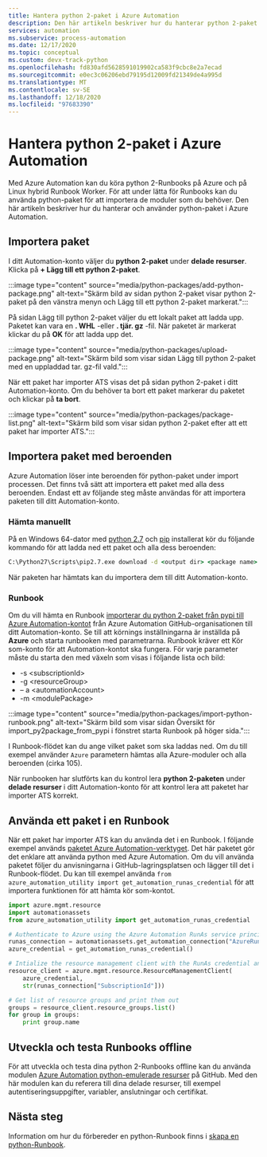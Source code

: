 ```yaml
---
title: Hantera python 2-paket i Azure Automation
description: Den här artikeln beskriver hur du hanterar python 2-paket i Azure Automation.
services: automation
ms.subservice: process-automation
ms.date: 12/17/2020
ms.topic: conceptual
ms.custom: devx-track-python
ms.openlocfilehash: fd830afd5628591019902ca583f9cbc8e2a7ecad
ms.sourcegitcommit: e0ec3c06206ebd79195d12009fd21349de4a995d
ms.translationtype: MT
ms.contentlocale: sv-SE
ms.lasthandoff: 12/18/2020
ms.locfileid: "97683390"
---
```

# <a name="manage-python-2-packages-in-azure-automation"></a>Hantera python 2-paket i Azure Automation

Med Azure Automation kan du köra python 2-Runbooks på Azure och på Linux hybrid Runbook Worker. För att under lätta för Runbooks kan du använda python-paket för att importera de moduler som du behöver. Den här artikeln beskriver hur du hanterar och använder python-paket i Azure Automation.

## <a name="import-packages"></a>Importera paket

I ditt Automation-konto väljer du **python 2-paket** under **delade resurser**. Klicka på **+ Lägg till ett python 2-paket**.

:::image type="content" source="media/python-packages/add-python-package.png" alt-text="Skärm bild av sidan python 2-paket visar python 2-paket på den vänstra menyn och Lägg till ett python 2-paket markerat.":::

På sidan Lägg till python 2-paket väljer du ett lokalt paket att ladda upp. Paketet kan vara en **. WHL** -eller **. tjär. gz** -fil. När paketet är markerat klickar du på **OK** för att ladda upp det.

:::image type="content" source="media/python-packages/upload-package.png" alt-text="Skärm bild som visar sidan Lägg till python 2-paket med en uppladdad tar. gz-fil vald.":::

När ett paket har importer ATS visas det på sidan python 2-paket i ditt Automation-konto. Om du behöver ta bort ett paket markerar du paketet och klickar på **ta bort**.

:::image type="content" source="media/python-packages/package-list.png" alt-text="Skärm bild som visar sidan python 2-paket efter att ett paket har importer ATS.":::

## <a name="import-packages-with-dependencies"></a>Importera paket med beroenden

Azure Automation löser inte beroenden för python-paket under import processen. Det finns två sätt att importera ett paket med alla dess beroenden. Endast ett av följande steg måste användas för att importera paketen till ditt Automation-konto.

### <a name="manually-download"></a>Hämta manuellt

På en Windows 64-dator med [python 2.7](https://www.python.org/downloads/release/latest/python2) och [pip](https://pip.pypa.io/en/stable/) installerat kör du följande kommando för att ladda ned ett paket och alla dess beroenden:

```cmd
C:\Python27\Scripts\pip2.7.exe download -d <output dir> <package name>
```

När paketen har hämtats kan du importera dem till ditt Automation-konto.

### <a name="runbook"></a>Runbook

 Om du vill hämta en Runbook [importerar du python 2-paket från pypi till Azure Automation-kontot](https://github.com/azureautomation/import-python-2-packages-from-pypi-into-azure-automation-account) från Azure Automation GitHub-organisationen till ditt Automation-konto. Se till att körnings inställningarna är inställda på **Azure** och starta runbooken med parametrarna. Runbook kräver ett Kör som-konto för att Automation-kontot ska fungera. För varje parameter måste du starta den med växeln som visas i följande lista och bild:

* -s \<subscriptionId\>
* -g \<resourceGroup\>
* – a \<automationAccount\>
* -m \<modulePackage\>

:::image type="content" source="media/python-packages/import-python-runbook.png" alt-text="Skärm bild som visar sidan Översikt för import_py2package_from_pypi i fönstret starta Runbook på höger sida.":::

I Runbook-flödet kan du ange vilket paket som ska laddas ned. Om du till exempel använder `Azure` parametern hämtas alla Azure-moduler och alla beroenden (cirka 105).

När runbooken har slutförts kan du kontrol lera **python 2-paketen** under **delade resurser** i ditt Automation-konto för att kontrol lera att paketet har importer ATS korrekt.

## <a name="use-a-package-in-a-runbook"></a>Använda ett paket i en Runbook

När ett paket har importer ATS kan du använda det i en Runbook. I följande exempel används [paketet Azure Automation-verktyget](https://github.com/azureautomation/azure_automation_utility). Det här paketet gör det enklare att använda python med Azure Automation. Om du vill använda paketet följer du anvisningarna i GitHub-lagringsplatsen och lägger till det i Runbook-flödet. Du kan till exempel använda `from azure_automation_utility import get_automation_runas_credential` för att importera funktionen för att hämta kör som-kontot.

```python
import azure.mgmt.resource
import automationassets
from azure_automation_utility import get_automation_runas_credential

# Authenticate to Azure using the Azure Automation RunAs service principal
runas_connection = automationassets.get_automation_connection("AzureRunAsConnection")
azure_credential = get_automation_runas_credential()

# Intialize the resource management client with the RunAs credential and subscription
resource_client = azure.mgmt.resource.ResourceManagementClient(
    azure_credential,
    str(runas_connection["SubscriptionId"]))

# Get list of resource groups and print them out
groups = resource_client.resource_groups.list()
for group in groups:
    print group.name
```

## <a name="develop-and-test-runbooks-offline"></a>Utveckla och testa Runbooks offline

För att utveckla och testa dina python 2-Runbooks offline kan du använda modulen [Azure Automation python-emulerade resurser](https://github.com/azureautomation/python_emulated_assets) på GitHub. Med den här modulen kan du referera till dina delade resurser, till exempel autentiseringsuppgifter, variabler, anslutningar och certifikat.

## <a name="next-steps"></a>Nästa steg

Information om hur du förbereder en python-Runbook finns i [skapa en python-Runbook](learn/automation-tutorial-runbook-textual-python2.md).
